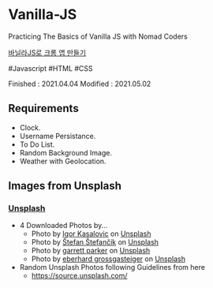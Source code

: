 # Vanilla-JS

Practicing The Basics of Vanilla JS with Nomad Coders

[바닐라JS로 크롬 앱 만들기](https://nomadcoders.co/javascript-for-beginners/lobby "vanilla-js")

#Javascript #HTML #CSS

Finished : 2021.04.04
Modified : 2021.05.02

## Requirements

-   Clock.
-   Username Persistance.
-   To Do List.
-   Random Background Image.
-   Weather with Geolocation.

## Images from Unsplash

### [Unsplash](https://unsplash.com/)

-   4 Downloaded Photos by...
    -   Photo by <a href="https://unsplash.com/@ikasalovic?utm_source=unsplash&utm_medium=referral&utm_content=creditCopyText">Igor Kasalovic</a> on <a href="https://unsplash.com/wallpapers/desktop/dual-monitor?utm_source=unsplash&utm_medium=referral&utm_content=creditCopyText">Unsplash</a>
    -   Photo by <a href="https://unsplash.com/@cikstefan?utm_source=unsplash&utm_medium=referral&utm_content=creditCopyText">Štefan Štefančík</a> on <a href="https://unsplash.com/wallpapers/desktop?utm_source=unsplash&utm_medium=referral&utm_content=creditCopyText">Unsplash</a>
    -   Photo by <a href="https://unsplash.com/@garrettpsystems?utm_source=unsplash&utm_medium=referral&utm_content=creditCopyText">garrett parker</a> on <a href="https://unsplash.com/wallpapers/desktop?utm_source=unsplash&utm_medium=referral&utm_content=creditCopyText">Unsplash</a>
    -   Photo by <a href="https://unsplash.com/@eberhardgross?utm_source=unsplash&utm_medium=referral&utm_content=creditCopyText">eberhard grossgasteiger</a> on <a href="https://unsplash.com/wallpapers/desktop?utm_source=unsplash&utm_medium=referral&utm_content=creditCopyText">Unsplash</a>
-   Random Unsplash Photos following Guidelines from here
    -   https://source.unsplash.com/
